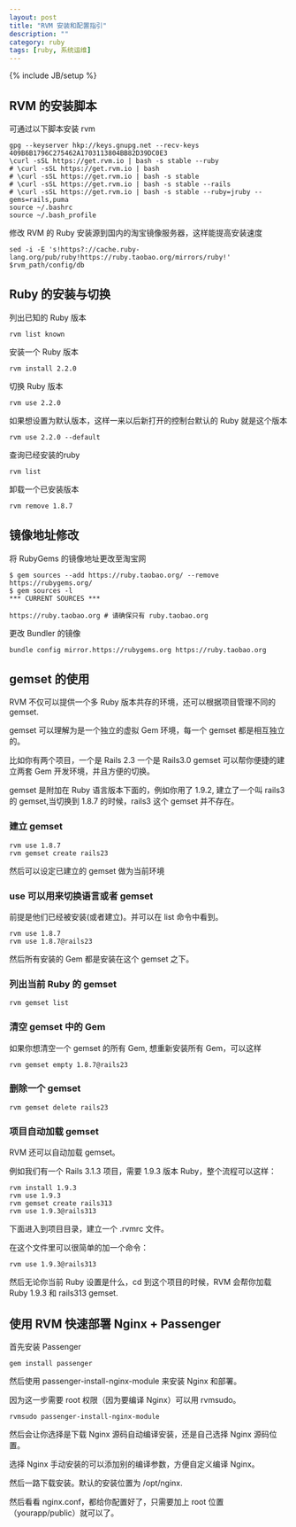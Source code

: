 ```yaml
---
layout: post
title: "RVM 安装和配置指引"
description: ""
category: ruby
tags: [ruby, 系统运维]
---
```

{% include JB/setup %}

## RVM 的安装脚本

可通过以下脚本安装 rvm

    gpg --keyserver hkp://keys.gnupg.net --recv-keys 409B6B1796C275462A1703113804BB82D39DC0E3
	\curl -sSL https://get.rvm.io | bash -s stable --ruby
	# \curl -sSL https://get.rvm.io | bash
	# \curl -sSL https://get.rvm.io | bash -s stable
	# \curl -sSL https://get.rvm.io | bash -s stable --rails
	# \curl -sSL https://get.rvm.io | bash -s stable --ruby=jruby --gems=rails,puma
	source ~/.bashrc
	source ~/.bash_profile

修改 RVM 的 Ruby 安装源到国内的淘宝镜像服务器，这样能提高安装速度

    sed -i -E 's!https?://cache.ruby-lang.org/pub/ruby!https://ruby.taobao.org/mirrors/ruby!' $rvm_path/config/db

## Ruby 的安装与切换

列出已知的 Ruby 版本

    rvm list known

安装一个 Ruby 版本

    rvm install 2.2.0

切换 Ruby 版本

    rvm use 2.2.0

如果想设置为默认版本，这样一来以后新打开的控制台默认的 Ruby 就是这个版本

    rvm use 2.2.0 --default

查询已经安装的ruby

    rvm list

卸载一个已安装版本

    rvm remove 1.8.7

## 镜像地址修改

将 RubyGems 的镜像地址更改至淘宝网

    $ gem sources --add https://ruby.taobao.org/ --remove https://rubygems.org/
	$ gem sources -l
	*** CURRENT SOURCES ***

	https://ruby.taobao.org # 请确保只有 ruby.taobao.org

更改 Bundler 的镜像

    bundle config mirror.https://rubygems.org https://ruby.taobao.org

## gemset 的使用

RVM 不仅可以提供一个多 Ruby 版本共存的环境，还可以根据项目管理不同的 gemset.

gemset 可以理解为是一个独立的虚拟 Gem 环境，每一个 gemset 都是相互独立的。

比如你有两个项目，一个是 Rails 2.3 一个是 Rails3.0 gemset 可以帮你便捷的建立两套 Gem 开发环境，并且方便的切换。

gemset 是附加在 Ruby 语言版本下面的，例如你用了 1.9.2, 建立了一个叫 rails3 的 gemset,当切换到 1.8.7 的时候，rails3 这个 gemset 并不存在。

### 建立 gemset

    rvm use 1.8.7
	rvm gemset create rails23

然后可以设定已建立的 gemset 做为当前环境

### use 可以用来切换语言或者 gemset

前提是他们已经被安装(或者建立)。并可以在 list 命令中看到。

    rvm use 1.8.7
	rvm use 1.8.7@rails23

然后所有安装的 Gem 都是安装在这个 gemset 之下。

### 列出当前 Ruby 的 gemset

    rvm gemset list

### 清空 gemset 中的 Gem

如果你想清空一个 gemset 的所有 Gem, 想重新安装所有 Gem，可以这样

    rvm gemset empty 1.8.7@rails23

### 删除一个 gemset

    rvm gemset delete rails23

### 项目自动加载 gemset

RVM 还可以自动加载 gemset。

例如我们有一个 Rails 3.1.3 项目，需要 1.9.3 版本 Ruby，整个流程可以这样：

    rvm install 1.9.3
	rvm use 1.9.3
	rvm gemset create rails313
	rvm use 1.9.3@rails313

下面进入到项目目录，建立一个 .rvmrc 文件。

在这个文件里可以很简单的加一个命令：

    rvm use 1.9.3@rails313

然后无论你当前 Ruby 设置是什么，cd 到这个项目的时候，RVM 会帮你加载 Ruby 1.9.3 和 rails313 gemset.

## 使用 RVM 快速部署 Nginx + Passenger

首先安装 Passenger

    gem install passenger

然后使用 passenger-install-nginx-module 来安装 Nginx 和部署。

因为这一步需要 root 权限（因为要编译 Nginx）可以用 rvmsudo。

    rvmsudo passenger-install-nginx-module

然后会让你选择是下载 Nginx 源码自动编译安装，还是自己选择 Nginx 源码位置。

选择 Nginx 手动安装的可以添加别的编译参数，方便自定义编译 Nginx。

然后一路下载安装。默认的安装位置为 /opt/nginx.

然后看看 nginx.conf，都给你配置好了，只需要加上 root 位置（yourapp/public）就可以了。
